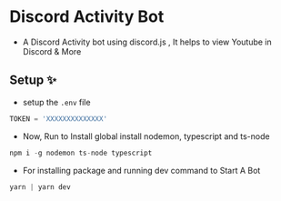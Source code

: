 # Discord Activity Bot
- A Discord Activity bot using discord.js , It helps to view Youtube in Discord & More

## Setup ✨

- setup the `.env` file 

```js
TOKEN = 'XXXXXXXXXXXXXX'

```
- Now, Run to Install global install nodemon, typescript and ts-node

```js
npm i -g nodemon ts-node typescript

```
- For installing package and running dev command to Start A Bot

```js
yarn | yarn dev
```

